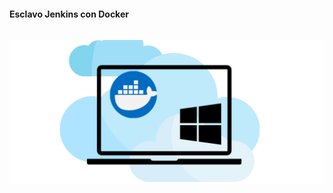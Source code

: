 <h1 class="title" style="display:none">Resultados: Sprint 2</h1>
<h4 style="text-transform: none;"> Esclavo Jenkins con Docker</h4>

<img src="media\images\slave.png" alt="Jenkins" style="margin: 15px 0px;
                                                                            background: none;
                                                                            border: 0;
                                                                            box-shadow: none;">
